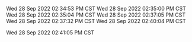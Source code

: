 Wed 28 Sep 2022 02:34:53 PM CST
Wed 28 Sep 2022 02:35:00 PM CST
Wed 28 Sep 2022 02:35:04 PM CST
Wed 28 Sep 2022 02:37:05 PM CST
Wed 28 Sep 2022 02:37:32 PM CST
Wed 28 Sep 2022 02:40:04 PM CST


Wed 28 Sep 2022 02:41:05 PM CST
